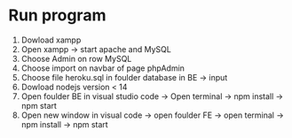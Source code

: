 # Run program
1. Dowload xampp 
2. Open xampp -> start apache and MySQL 
3. Choose Admin on row MySQL
4. Choose import on navbar of page phpAdmin
5. Choose file heroku.sql in foulder database in BE -> input
6. Dowload nodejs version < 14 
7. Open foulder BE in visual studio code -> Open terminal -> npm install -> npm start
8. Open new window in visual code -> open foulder FE -> open terminal -> npm install -> npm start
